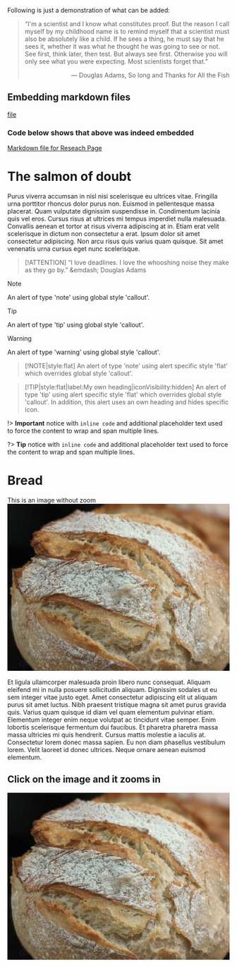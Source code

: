Following is just a demonstration of what can be added:

> “I'm a scientist and I know what constitutes proof. But the reason I 
> call myself by my childhood name is to remind myself that a scientist 
must also be absolutely like a child. If he sees a thing, he must say 
that he sees it, whether it was what he thought he was going to see 
or not. See first, think later, then test. But always see first. 
Otherwise you will only see what you were expecting. 
Most scientists forget that.” 
>
> <div style="text-align: right"> &#151; Douglas Adams, So long and Thanks for All the Fish </div>

<h2> Embedding markdown files </h2>

[file](file_to_embed.md ':include')

<h3> Code below shows that above was indeed embedded </h3>

[Markdown file for Reseach Page](../research/README.md ':include :type=code')

<h1> The salmon of doubt </h1>

Purus viverra accumsan in nisl nisi scelerisque eu ultrices vitae. Fringilla urna porttitor rhoncus dolor purus non. Euismod in pellentesque massa placerat. Quam vulputate dignissim suspendisse in. Condimentum lacinia quis vel eros. Cursus risus at ultrices mi tempus imperdiet nulla malesuada. Convallis aenean et tortor at risus viverra adipiscing at in. Etiam erat velit scelerisque in dictum non consectetur a erat. Ipsum dolor sit amet consectetur adipiscing. Non arcu risus quis varius quam quisque. Sit amet venenatis urna cursus eget nunc scelerisque.

> [!ATTENTION]
> “I love deadlines. I love the whooshing noise they make as they go by.”
> &emdash; Douglas Adams

> [!NOTE]
> An alert of type 'note' using global style 'callout'.

> [!TIP]
> An alert of type 'tip' using global style 'callout'.

> [!WARNING]
> An alert of type 'warning' using global style 'callout'.


> [!NOTE|style:flat]
> An alert of type 'note' using alert specific style 'flat' which overrides global style 'callout'.

> [!TIP|style:flat|label:My own heading|iconVisibility:hidden]
> An alert of type 'tip' using alert specific style 'flat' which overrides global style 'callout'.
> In addition, this alert uses an own heading and hides specific icon.


!> **Important** notice with `inline code` and additional placeholder text used
to force the content to wrap and span multiple lines.

?> **Tip** notice with `inline code` and additional placeholder text used to
force the content to wrap and span multiple lines.

<h1> Bread </h1> 

This is an image without zoom
![](/../_media/bread.jpg ":no-zoom")


Et ligula ullamcorper malesuada proin libero nunc consequat. Aliquam eleifend mi in nulla posuere sollicitudin aliquam. Dignissim sodales ut eu sem integer vitae justo eget. Amet consectetur adipiscing elit ut aliquam purus sit amet luctus. Nibh praesent tristique magna sit amet purus gravida quis. Varius quam quisque id diam vel quam elementum pulvinar etiam. Elementum integer enim neque volutpat ac tincidunt vitae semper. Enim lobortis scelerisque fermentum dui faucibus. Et pharetra pharetra massa massa ultricies mi quis hendrerit. Cursus mattis molestie a iaculis at. Consectetur lorem donec massa sapien. Eu non diam phasellus vestibulum lorem. Velit laoreet id donec ultrices. Neque ornare aenean euismod elementum.

<h2> Click on the image and it zooms in </h2>

![](/../_media/bread.jpg )